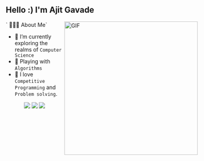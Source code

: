 
<h2> Hello :) I'm Ajit Gavade</h2>
<img align="right" alt="GIF" src="https://media1.tenor.com/images/9fb771fb621c29b0a2eae945b5ceeeb3/tenor.gif" width="350"/>
` 👨🏻‍💻 About Me`


- 🔭 I’m currently exploring the realms of `Computer Science`
- 🌱 Playing with `Algorithms`
- 💚 I love `Competitive Programming` and `Problem solving`.
  <br>


<p align="center"> 
  <a href="https://www.linkedin.com/in/ajitgavade02/" target="_blank"><img src="https://img.shields.io/badge/LinkedIn-0077B5?style=for-the-badge&logo=linkedin&logoColor=white"/></a>
  <a href="mailto:ajitgavade02@outlook.com" target="_blank"><img src="https://img.shields.io/badge/Gmail-D14836?style=for-the-badge&logo=gmail&logoColor=white"/></a>
  <a href="https://drive.google.com/file/d/1pAfHZMRTr_RqUH6k3_jbPH9KVnxSRXyd/view?usp=drive_link](https://drive.google.com/drive/u/0/folders/16rFkBoh4XAyRaAbbGH81WiuGjW7Trx3x" target="_blank"><img src="https://img.shields.io/badge/RESUME📄-0077B5?style=for-the-badge&logo=Download&logoColor=blue"/></a>


